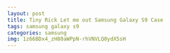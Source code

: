 ```yaml
---
layout: post
title: Tiny Rick Let me out Samsung Galaxy S9 Case
tags: samsung galaxy s9
categories: samsung
img: 1z66BDx4_zH80aWPpN-rhVNVLQ0ydX5sH
---
```


